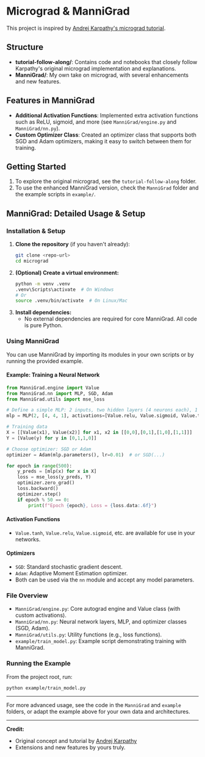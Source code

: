 # Micrograd & ManniGrad

This project is inspired by [Andrej Karpathy's micrograd tutorial](https://www.youtube.com/watch?v=VMj-3S1tku0).

## Structure

- **tutorial-follow-along/**: Contains code and notebooks that closely follow Karpathy's original micrograd implementation and explanations.
- **ManniGrad/**: My own take on micrograd, with several enhancements and new features.

## Features in ManniGrad

- **Additional Activation Functions**: Implemented extra activation functions such as ReLU, sigmoid, and more (see `ManniGrad/engine.py` and `ManniGrad/nn.py`).
- **Custom Optimizer Class**: Created an optimizer class that supports both SGD and Adam optimizers, making it easy to switch between them for training.

## Getting Started

1. To explore the original micrograd, see the `tutorial-follow-along` folder.
2. To use the enhanced ManniGrad version, check the `ManniGrad` folder and the example scripts in `example/`.

## ManniGrad: Detailed Usage & Setup

### Installation & Setup

1. **Clone the repository** (if you haven't already):
   ```sh
   git clone <repo-url>
   cd micrograd
   ```
2. **(Optional) Create a virtual environment:**
   ```sh
   python -m venv .venv
   .venv\Scripts\activate  # On Windows
   # Or
   source .venv/bin/activate  # On Linux/Mac
   ```
3. **Install dependencies:**
   - No external dependencies are required for core ManniGrad. All code is pure Python.

### Using ManniGrad

You can use ManniGrad by importing its modules in your own scripts or by running the provided example.

#### Example: Training a Neural Network

```python
from ManniGrad.engine import Value
from ManniGrad.nn import MLP, SGD, Adam
from ManniGrad.utils import mse_loss

# Define a simple MLP: 2 inputs, two hidden layers (4 neurons each), 1 output
mlp = MLP(2, [4, 4, 1], activations=[Value.relu, Value.sigmoid, Value.tanh])

# Training data
X = [[Value(x1), Value(x2)] for x1, x2 in [[0,0],[0,1],[1,0],[1,1]]]
Y = [Value(y) for y in [0,1,1,0]]

# Choose optimizer: SGD or Adam
optimizer = Adam(mlp.parameters(), lr=0.01)  # or SGD(...)

for epoch in range(500):
    y_preds = [mlp(x) for x in X]
    loss = mse_loss(y_preds, Y)
    optimizer.zero_grad()
    loss.backward()
    optimizer.step()
    if epoch % 50 == 0:
        print(f"Epoch {epoch}, Loss = {loss.data:.6f}")
```

#### Activation Functions
- `Value.tanh`, `Value.relu`, `Value.sigmoid`, etc. are available for use in your networks.

#### Optimizers
- `SGD`: Standard stochastic gradient descent.
- `Adam`: Adaptive Moment Estimation optimizer.
- Both can be used via the `nn` module and accept any model parameters.

### File Overview
- `ManniGrad/engine.py`: Core autograd engine and Value class (with custom activations).
- `ManniGrad/nn.py`: Neural network layers, MLP, and optimizer classes (SGD, Adam).
- `ManniGrad/utils.py`: Utility functions (e.g., loss functions).
- `example/train_model.py`: Example script demonstrating training with ManniGrad.

### Running the Example
From the project root, run:
```sh
python example/train_model.py
```

---

For more advanced usage, see the code in the `ManniGrad` and `example` folders, or adapt the example above for your own data and architectures.

---

**Credit:**
- Original concept and tutorial by [Andrej Karpathy](https://www.youtube.com/watch?v=VMj-3S1tku0)
- Extensions and new features by yours truly.
